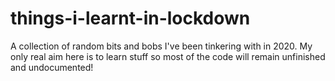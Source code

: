 # things-i-learnt-in-lockdown
A collection of random bits and bobs I've been tinkering with in 2020. My only real aim here is to learn stuff so most of the code will remain unfinished and undocumented!

